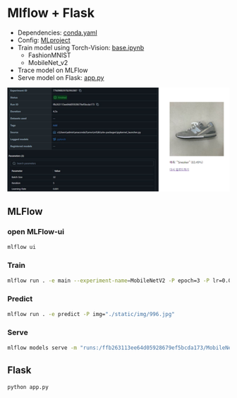 # Mlflow + Flask

- Dependencies: [conda.yaml](/ML-Ops/conda.yaml)
- Config: [MLproject](/ML-Ops/MLproject)
- Train model using Torch-Vision: [base.ipynb](/ML-Ops/base.ipynb)
  - FashionMNIST
  - MobileNet_v2
- Trace model on MLFlow
- Serve model on Flask: [app.py](/ML-Ops/app.py)

![mlflow-preview](/ML-Ops/preview/summary.png)

## MLFlow

### open MLFlow-ui

```bash
mlflow ui
```

### Train

```bash
mlflow run . -e main --experiment-name=MobileNetV2 -P epoch=3 -P lr=0.005
```

### Predict

```bash
mlflow run . -e predict -P img="./static/img/996.jpg"
```

### Serve

```bash
mlflow models serve -m "runs:/ffb263113ee64d05928679ef5bcda173/MobileNet_model" --port 8000
```

## Flask

```bash
python app.py
```
